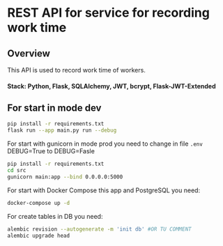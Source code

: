 # REST API for service for recording work time

## Overview

This API is used to record work time of workers.

#### Stack: Python, Flask, SQLAlchemy, JWT, bcrypt, Flask-JWT-Extended

## For start in mode dev

```bash
pip install -r requirements.txt
flask run --app main.py run --debug
```

For start with gunicorn in mode prod you need to change in file `.env` DEBUG=True to DEBUG=Fasle

```bash
pip install -r requirements.txt
cd src
gunicorn main:app --bind 0.0.0.0:5000
```

For start with Docker Compose this app and PostgreSQL you need:

```bash
docker-compose up -d
```

For create tables in DB you need:
```bash
alembic revision --autogenerate -m 'init db' #OR TU COMMENT 
alembic upgrade head
```